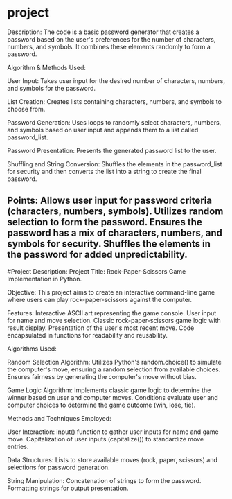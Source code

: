 # project
Description:
The code is a basic password generator that creates a password based on the user's preferences for the number of characters, numbers, and symbols. It combines these elements randomly to form a password.

Algorithm & Methods Used:

User Input:
Takes user input for the desired number of characters, numbers, and symbols for the password.

List Creation:
Creates lists containing characters, numbers, and symbols to choose from.


Password Generation:
Uses loops to randomly select characters, numbers, and symbols based on user input and appends them to a list called password_list.

Password Presentation:
Presents the generated password list to the user.

Shuffling and String Conversion:
Shuffles the elements in the password_list for security and then converts the list into a string to create the final password.

Points:
Allows user input for password criteria (characters, numbers, symbols).
Utilizes random selection to form the password.
Ensures the password has a mix of characters, numbers, and symbols for security.
Shuffles the elements in the password for added unpredictability.
-----------------------------------------------------------------------------------------------------------

#Project Description:
Project Title: Rock-Paper-Scissors Game Implementation in Python.

Objective: This project aims to create an interactive command-line game where users can play rock-paper-scissors against the computer.

Features:
Interactive ASCII art representing the game console.
User input for name and move selection.
Classic rock-paper-scissors game logic with result display.
Presentation of the user's most recent move.
Code encapsulated in functions for readability and reusability.


Algorithms Used:

Random Selection Algorithm:
Utilizes Python's random.choice() to simulate the computer's move, ensuring a random selection from available choices.
Ensures fairness by generating the computer's move without bias.

Game Logic Algorithm:
Implements classic game logic to determine the winner based on user and computer moves.
Conditions evaluate user and computer choices to determine the game outcome (win, lose, tie).

Methods and Techniques Employed:

User Interaction:
input() function to gather user inputs for name and game move.
Capitalization of user inputs (capitalize()) to standardize move entries.


Data Structures:
Lists to store available moves (rock, paper, scissors) and selections for password generation.


String Manipulation:
Concatenation of strings to form the password.
Formatting strings for output presentation.
